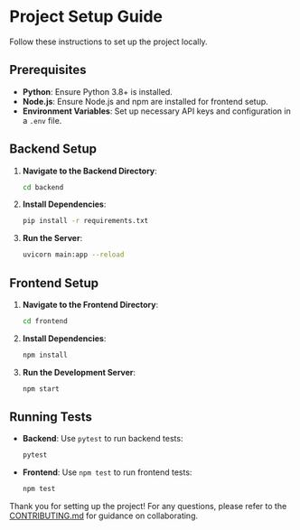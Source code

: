 # Project Setup Guide

Follow these instructions to set up the project locally.

## Prerequisites

- **Python**: Ensure Python 3.8+ is installed.
- **Node.js**: Ensure Node.js and npm are installed for frontend setup.
- **Environment Variables**: Set up necessary API keys and configuration in a `.env` file.

## Backend Setup

1. **Navigate to the Backend Directory**:
   ```bash
   cd backend
   ```

2. **Install Dependencies**:
   ```bash
   pip install -r requirements.txt
   ```

3. **Run the Server**:
   ```bash
   uvicorn main:app --reload
   ```

## Frontend Setup

1. **Navigate to the Frontend Directory**:
   ```bash
   cd frontend
   ```

2. **Install Dependencies**:
   ```bash
   npm install
   ```

3. **Run the Development Server**:
   ```bash
   npm start
   ```

## Running Tests

- **Backend**: Use `pytest` to run backend tests:
  ```bash
  pytest
  ```

- **Frontend**: Use `npm test` to run frontend tests:
  ```bash
  npm test
  ```

Thank you for setting up the project! For any questions, please refer to the [CONTRIBUTING.md](./CONTRIBUTING.md) for guidance on collaborating.